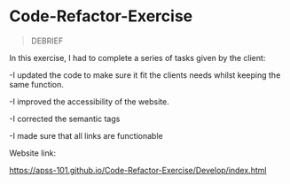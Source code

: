 # Code-Refactor-Exercise

>DEBRIEF 

In this exercise, I had to complete a series of tasks given by the client:

-I updated the code to make sure it fit the clients needs whilst keeping the same function. 

-I improved the accessibility of the website.

-I corrected the semantic tags 

-I made sure that all links are functionable 


Website link:

https://apss-101.github.io/Code-Refactor-Exercise/Develop/index.html


